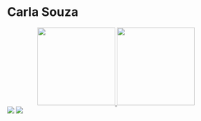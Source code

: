 
# Carla Souza

<div align="center">
  <a href="https://github.com/carlasouz">
  <img height="180em" src="https://github-readme-stats.vercel.app/api?username=carlasouz&show_icons=true&theme=dracula&include_all_commits=true&count_private=true"/>
  <img height="180em" src="https://github-readme-stats.vercel.app/api/top-langs/?username=carlasouz&layout=compact&langs_count=7&theme=dracula"/>
</div>

<div  ign="center">
  <a href="mailto:caah.s.sampaio@gamil.com"><img src="https://img.shields.io/badge/Gmail-D14836?style=for-the-badge&logo=gmail&logoColor=white" target="_blank"></a>
  <a href="https://www.linkedin.com/in/wilsa-carla-souza-sampaio-427641174/"><img src="https://img.shields.io/badge/LinkedIn-0077B5?style=for-the-badge&logo=linkedin&logoColor=white" target="_blank"><a/>
</div>

